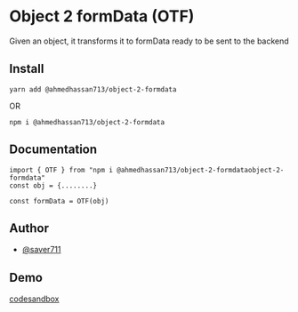 
# Object 2 formData (OTF)

Given an object, it transforms it to formData ready to be sent to the backend
## Install

```
yarn add @ahmedhassan713/object-2-formdata
```
OR
```
npm i @ahmedhassan713/object-2-formdata
```
## Documentation

```
import { OTF } from "npm i @ahmedhassan713/object-2-formdataobject-2-formdata"
const obj = {........}

const formData = OTF(obj)
```


## Author

- [@saver711](https://www.github.com/saver711)


## Demo
[codesandbox](https://codesandbox.io/s/object-2-formdata-otf-rx7g7n?file=/src/index.ts)